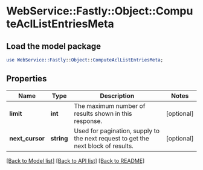 # WebService::Fastly::Object::ComputeAclListEntriesMeta

## Load the model package
```perl
use WebService::Fastly::Object::ComputeAclListEntriesMeta;
```

## Properties
Name | Type | Description | Notes
------------ | ------------- | ------------- | -------------
**limit** | **int** | The maximum number of results shown in this response. | [optional] 
**next_cursor** | **string** | Used for pagination, supply to the next request to get the next block of results. | [optional] 

[[Back to Model list]](../README.md#documentation-for-models) [[Back to API list]](../README.md#documentation-for-api-endpoints) [[Back to README]](../README.md)


